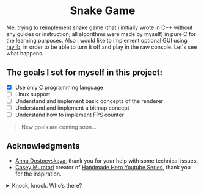 <h1 align="center">Snake Game</h1>

   Me, trying to reimplement snake game (that i initially wrote in C++ without any guides or instruction, all algorithms were made by myself) in pure C for the learning purposes. Also i would like to implement optional GUI using [raylib](https://github.com/raysan5/raylib), in order to be able to turn it off and play in the raw console. Let's see what happens.



## The goals I set for myself in this project:
- [x] Use only C programming language
- [ ] Linux support 
- [ ] Understand and implement basic concepts of the renderer
- [ ] Understand and implement a bitmap concept
- [ ] Understand how to implement FPS counter 
> New goals are coming soon...


## Acknowledgments
- [Anna Dostoevskaya](https://github.com/annaDostoevskaya), thank you for your help with some technical issues.
- [Casey Muratori](https://github.com/cmuratori) creator of [Handmade Hero Youtube Series](https://www.youtube.com/c/MollyRocket), thank you for the inspiration.







<details>
   <summary>
      Knock, knock. Who’s there?
   </summary>
   <p>

### Hello! I'm snake from this game and I hope I will not be ashamed of the code in this repository...:smile::smile::smile:

:snake::snake::snake::snake::snake::snake::snake::snake::snake::snake::snake::snake::snake::snake::snake::snake::snake::snake::snake::snake::snake::snake::snake::snake::snake::snake::snake::snake::snake::snake::snake::snake::snake::snake::snake::snake::snake::snake::snake::snake::snake::snake::snake::snake::snake::snake:
<h1 align="center">
   <img src="https://clipartix.com/wp-content/uploads/2016/03/Snake-clip-art-free-clipart-images.jpeg" width="1000" height="300" alt="my banner">
</h1>
:snake::snake::snake::snake::snake::snake::snake::snake::snake::snake::snake::snake::snake::snake::snake::snake::snake::snake::snake::snake::snake::snake::snake::snake::snake::snake::snake::snake::snake::snake::snake::snake::snake::snake::snake::snake::snake::snake::snake::snake::snake::snake::snake::snake::snake::snake:

```c
   puts("I should be writing code instead of messing around with github readme formatting... What a shame...");
```

</p>
</details>
